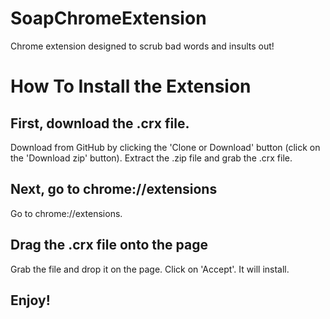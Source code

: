 # SoapChromeExtension
Chrome extension designed to scrub bad words and insults out!

# How To Install the Extension
## First, download the .crx file.
Download from GitHub by clicking the 'Clone or Download' button (click on the 'Download zip' button).
Extract the .zip file and grab the .crx file.
## Next, go to chrome://extensions
Go to chrome://extensions.
## Drag the .crx file onto the page
Grab the file and drop it on the page. 
Click on 'Accept'.
It will install.
## Enjoy!
